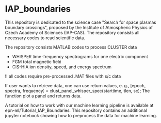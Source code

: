# IAP_boundaries
This repository is dedicated to the science case "Search for space plasmas boundary crossings", proposed by the Institute of Atmospheric Physics of Czech Academy of Sciences (IAP-CAS). The repository consists all necessary codes to read scientific data.

The repository consists MATLAB codes to process CLUSTER data
- WHISPER time-frequency spectrograms for one electric component
- FGM total magnetic field
- CIS-HIA ion density, speed, and energy spectrum

!! all codes require pre-processed .MAT files with s/c data

If user wants to retrieve data, one can use return values, 
e. g., [epoch, spectra, frequency] = clust_panel_whisper_spec(starttime, tlen, sc);
The function plot a panel and returns data.

A tutorial on how to work with our machine learning pipeline is available at epn-ml/Tutorial_IAP_Boundaries. This repository contains an additional jupyter notebook showing how to preprocess the data for machine learning.
